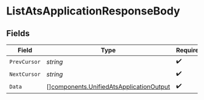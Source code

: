 # ListAtsApplicationResponseBody


## Fields

| Field                                                                                              | Type                                                                                               | Required                                                                                           | Description                                                                                        |
| -------------------------------------------------------------------------------------------------- | -------------------------------------------------------------------------------------------------- | -------------------------------------------------------------------------------------------------- | -------------------------------------------------------------------------------------------------- |
| `PrevCursor`                                                                                       | *string*                                                                                           | :heavy_check_mark:                                                                                 | N/A                                                                                                |
| `NextCursor`                                                                                       | *string*                                                                                           | :heavy_check_mark:                                                                                 | N/A                                                                                                |
| `Data`                                                                                             | [][components.UnifiedAtsApplicationOutput](../../models/components/unifiedatsapplicationoutput.md) | :heavy_check_mark:                                                                                 | N/A                                                                                                |
